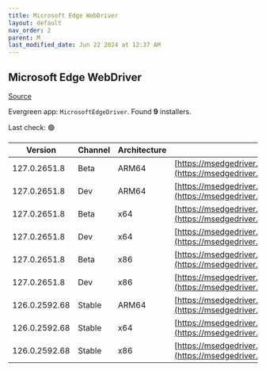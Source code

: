 ```yaml
---
title: Microsoft Edge WebDriver
layout: default
nav_order: 2
parent: M
last_modified_date: Jun 22 2024 at 12:37 AM
---
```


## Microsoft Edge WebDriver

[Source](https://www.microsoft.com/edge)

Evergreen app: `MicrosoftEdgeDriver`. Found **9** installers.

Last check: 🟢

| Version       | Channel | Architecture | URI                                                                                                                                            |
| ------------- | ------- | ------------ | ---------------------------------------------------------------------------------------------------------------------------------------------- |
| 127.0.2651.8  | Beta    | ARM64        | [https://msedgedriver.azureedge.net/127.0.2651.8/edgedriver_arm64.zip](https://msedgedriver.azureedge.net/127.0.2651.8/edgedriver_arm64.zip)   |
| 127.0.2651.8  | Dev     | ARM64        | [https://msedgedriver.azureedge.net/127.0.2651.8/edgedriver_arm64.zip](https://msedgedriver.azureedge.net/127.0.2651.8/edgedriver_arm64.zip)   |
| 127.0.2651.8  | Beta    | x64          | [https://msedgedriver.azureedge.net/127.0.2651.8/edgedriver_win64.zip](https://msedgedriver.azureedge.net/127.0.2651.8/edgedriver_win64.zip)   |
| 127.0.2651.8  | Dev     | x64          | [https://msedgedriver.azureedge.net/127.0.2651.8/edgedriver_win64.zip](https://msedgedriver.azureedge.net/127.0.2651.8/edgedriver_win64.zip)   |
| 127.0.2651.8  | Beta    | x86          | [https://msedgedriver.azureedge.net/127.0.2651.8/edgedriver_win32.zip](https://msedgedriver.azureedge.net/127.0.2651.8/edgedriver_win32.zip)   |
| 127.0.2651.8  | Dev     | x86          | [https://msedgedriver.azureedge.net/127.0.2651.8/edgedriver_win32.zip](https://msedgedriver.azureedge.net/127.0.2651.8/edgedriver_win32.zip)   |
| 126.0.2592.68 | Stable  | ARM64        | [https://msedgedriver.azureedge.net/126.0.2592.68/edgedriver_arm64.zip](https://msedgedriver.azureedge.net/126.0.2592.68/edgedriver_arm64.zip) |
| 126.0.2592.68 | Stable  | x64          | [https://msedgedriver.azureedge.net/126.0.2592.68/edgedriver_win64.zip](https://msedgedriver.azureedge.net/126.0.2592.68/edgedriver_win64.zip) |
| 126.0.2592.68 | Stable  | x86          | [https://msedgedriver.azureedge.net/126.0.2592.68/edgedriver_win32.zip](https://msedgedriver.azureedge.net/126.0.2592.68/edgedriver_win32.zip) |
